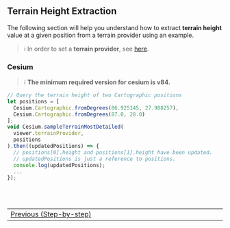 ## Terrain Height Extraction <!-- {docsify-ignore} -->
The following section will help you understand how to extract **terrain height** value at a given position from a terrain provider using an example.

> :information_source: In order to set a **terrain provider**, see [here](/getting-started/3d/3d_step-by-step.md).

### Cesium

> :information_source: **The minimum required version for cesium is v84.**

```javascript
// Query the terrain height of two Cartographic positions
let positions = [
  Cesium.Cartographic.fromDegrees(86.925145, 27.988257),
  Cesium.Cartographic.fromDegrees(87.0, 28.0)
];
void Cesium.sampleTerrainMostDetailed(
  viewer.terrainProvider,
  positions
).then((updatedPositions) => {
  // positions[0].height and positions[1].height have been updated.
  // updatedPositions is just a reference to positions.
  console.log(updatedPositions);
  ...
});
```

<br/>
<br/>
<table style=" width: 100%; display: table !important;">
    <tbody>
        <tr>
            <td align="left">
                <a href="#/getting-started/3d/3d_step-by-step">Previous (Step-by-step)</a>
            </td>
            <td align="right"></td>
        </tr>
    </tbody>
</table>
